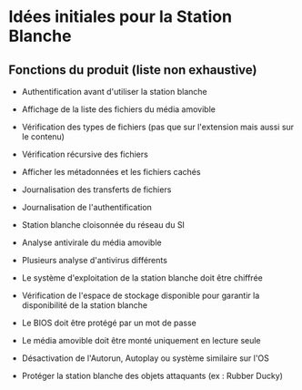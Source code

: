 # Idées initiales pour la Station Blanche

## Fonctions du produit (liste non exhaustive) 

- Authentification avant d'utiliser la station blanche

- Affichage de la liste des fichiers du média amovible

- Vérification des types de fichiers (pas que sur l'extension mais aussi sur le contenu)

- Vérification récursive des fichiers

- Afficher les métadonnées et les fichiers cachés

- Journalisation des transferts de fichiers

- Journalisation de l'authentification

- Station blanche cloisonnée du réseau du SI

- Analyse antivirale du média amovible

- Plusieurs analyse d'antivirus différents

- Le système d'exploitation de la station blanche doit être chiffrée

- Vérification de l'espace de stockage disponible pour garantir la disponibilité de la station blanche

- Le BIOS doit être protégé par un mot de passe

- Le média amovible doit être monté uniquement en lecture seule

- Désactivation de l'Autorun, Autoplay ou système similaire sur l'OS

- Protéger la station blanche des objets attaquants (ex : Rubber Ducky)
